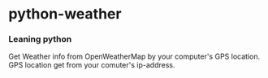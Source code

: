 # python-weather
### Leaning python
Get Weather info from OpenWeatherMap by your computer's GPS location.
GPS location get from your comuter's ip-address.

